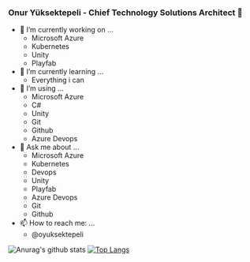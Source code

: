 ### Onur Yüksektepeli - Chief Technology Solutions Architect 👋


- 🔭 I’m currently working on ...
    - Microsoft Azure
    - Kubernetes
    - Unity
    - Playfab
- 🌱 I’m currently learning ...
    - Everything i can
- 👯 I’m using ...
    - Microsoft Azure
    - C#
    - Unity
    - Git
    - Github
    - Azure Devops
- 💬 Ask me about ...
    - Microsoft Azure
    - Kubernetes
    - Devops
    - Unity
    - Playfab
    - Azure Devops
    - Git
    - Github
- 📫 How to reach me: ...
    - @oyuksektepeli



![Anurag's github stats](https://github-readme-stats.vercel.app/api?username=oyuksektepeli&show_icons=true&theme=radical)
[![Top Langs](https://github-readme-stats.vercel.app/api/top-langs/?username=oyuksektepeli&layout=compact)](https://github.com/anuraghazra/github-readme-stats)


